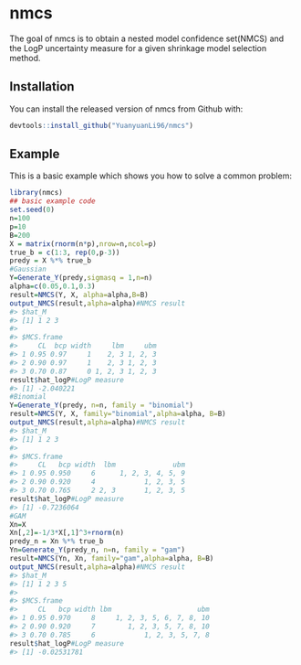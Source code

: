 
<!-- README.md is generated from README.Rmd. Please edit that file -->
# nmcs

<!-- badges: start -->
<!-- badges: end -->
The goal of nmcs is to obtain a nested model confidence set(NMCS) and the LogP uncertainty measure for a given shrinkage model selection method.

## Installation

You can install the released version of nmcs from Github with:

``` r
devtools::install_github("YuanyuanLi96/nmcs")
```

## Example

This is a basic example which shows you how to solve a common problem:

``` r
library(nmcs)
## basic example code
set.seed(0)
n=100
p=10
B=200
X = matrix(rnorm(n*p),nrow=n,ncol=p)
true_b = c(1:3, rep(0,p-3))
predy = X %*% true_b
#Gaussian
Y=Generate_Y(predy,sigmasq = 1,n=n)
alpha=c(0.05,0.1,0.3)
result=NMCS(Y, X, alpha=alpha,B=B)
output_NMCS(result,alpha=alpha)#NMCS result
#> $hat_M
#> [1] 1 2 3
#> 
#> $MCS.frame
#>     CL  bcp width     lbm     ubm
#> 1 0.95 0.97     1    2, 3 1, 2, 3
#> 2 0.90 0.97     1    2, 3 1, 2, 3
#> 3 0.70 0.87     0 1, 2, 3 1, 2, 3
result$hat_logP#LogP measure
#> [1] -2.040221
#Binomial
Y=Generate_Y(predy, n=n, family = "binomial")
result=NMCS(Y, X, family="binomial",alpha=alpha, B=B)
output_NMCS(result,alpha=alpha)#NMCS result
#> $hat_M
#> [1] 1 2 3
#> 
#> $MCS.frame
#>     CL   bcp width  lbm              ubm
#> 1 0.95 0.950     6      1, 2, 3, 4, 5, 9
#> 2 0.90 0.920     4            1, 2, 3, 5
#> 3 0.70 0.765     2 2, 3       1, 2, 3, 5
result$hat_logP#LogP measure
#> [1] -0.7236064
#GAM
Xn=X
Xn[,2]=-1/3*X[,1]^3+rnorm(n)
predy_n = Xn %*% true_b
Yn=Generate_Y(predy_n, n=n, family = "gam")
result=NMCS(Yn, Xn, family="gam",alpha=alpha, B=B)
output_NMCS(result,alpha=alpha)#NMCS result
#> $hat_M
#> [1] 1 2 3 5
#> 
#> $MCS.frame
#>     CL   bcp width lbm                     ubm
#> 1 0.95 0.970     8     1, 2, 3, 5, 6, 7, 8, 10
#> 2 0.90 0.920     7        1, 2, 3, 5, 7, 8, 10
#> 3 0.70 0.785     6            1, 2, 3, 5, 7, 8
result$hat_logP#LogP measure
#> [1] -0.02531781
```
